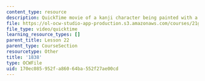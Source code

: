 ```yaml
---
content_type: resource
description: QuickTime movie of a kanji character being painted with a brush.
file: https://ol-ocw-studio-app-production.s3.amazonaws.com/courses/21g-504-japanese-iv-spring-2009/170ec085952fa86064ba552f27ae00cd_1838.mov
file_type: video/quicktime
learning_resource_types: []
parent_title: Lesson 22
parent_type: CourseSection
resourcetype: Other
title: '1838'
type: OCWFile
uid: 170ec085-952f-a860-64ba-552f27ae00cd
---
```

